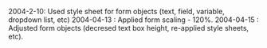 2004-2-10:  Used style sheet for form objects (text, field, variable, dropdown list, etc)2004-04-13 : Applied form scaling - 120%.2004-04-15 : Adjusted form objects (decresed text box height, re-applied style sheets, etc).